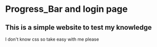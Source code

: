 # Progress_Bar and login page

## This is a simple website to test my knowledge
I don't know css so take easy with me please
